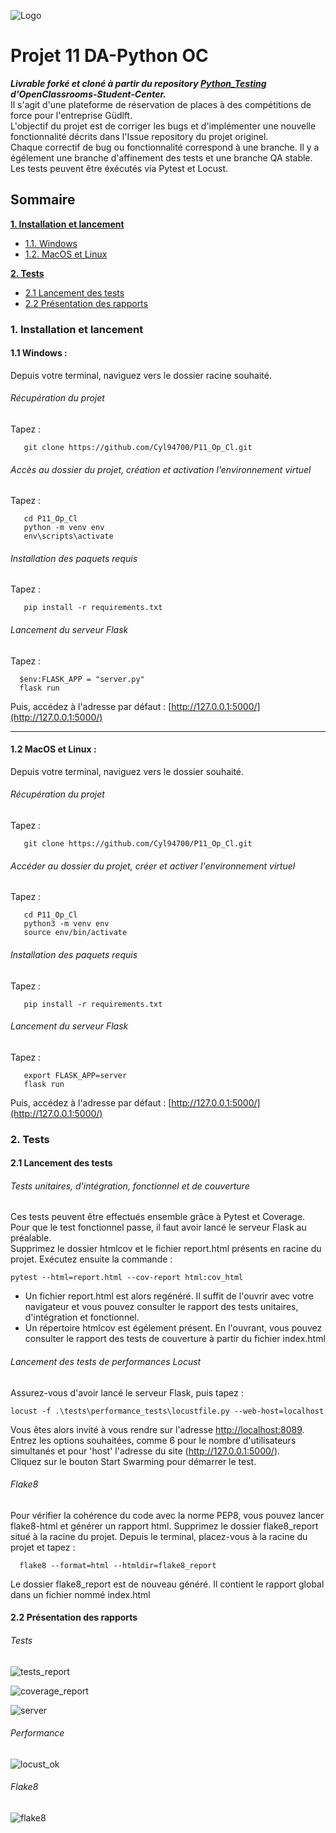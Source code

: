 ![Logo](images/logo.png)

# Projet 11 DA-Python OC
***Livrable forké et cloné à partir du repository [Python_Testing](https://github.com/OpenClassrooms-Student-Center/Python_Testing) d'OpenClassrooms-Student-Center.***  
Il s'agit d'une plateforme de réservation de places à des compétitions de force pour l'entreprise Güdlft.  
L'objectif du projet est de corriger les bugs et d'implémenter une nouvelle fonctionnalité décrits dans l'Issue repository du projet originel.  
Chaque correctif de bug ou fonctionnalité correspond à une branche. Il y a égélement une branche d'affinement des tests et une branche QA stable.
Les tests peuvent être éxécutés via Pytest et Locust.  
## Sommaire

**[1. Installation et lancement](#heading--1)**
  * [1.1. Windows](#heading--1-1)
  * [1.2. MacOS et Linux](#heading--1-2)

**[2. Tests](#heading--2)**
  * [2.1 Lancement des tests](#heading--2-1)
  * [2.2 Présentation des rapports](#heading--2-2)

       

<div id="heading--1"/>

### 1. Installation et lancement

<div id="heading--1-1"/>

#### 1.1 Windows :
   Depuis votre terminal, naviguez vers le dossier racine souhaité.

###### Récupération du projet
   Tapez :    

       git clone https://github.com/Cyl94700/P11_Op_Cl.git

###### Accès au dossier du projet, création et activation l'environnement virtuel
   Tapez :

       cd P11_Op_Cl
       python -m venv env 
       env\scripts\activate
    
###### Installation des paquets requis
   Tapez :

       pip install -r requirements.txt


###### Lancement du serveur Flask
   Tapez :

      $env:FLASK_APP = "server.py"
      flask run

Puis, accédez à l'adresse par défaut : [http://127.0.0.1:5000/](http://127.0.0.1:5000/)

<div id="heading--1-2"/>

---------

####  1.2 MacOS et Linux :
   Depuis votre terminal, naviguez vers le dossier souhaité.

###### Récupération du projet
   Tapez :

       git clone https://github.com/Cyl94700/P11_Op_Cl.git

###### Accéder au dossier du projet, créer et activer l'environnement virtuel
   Tapez :

       cd P11_Op_Cl
       python3 -m venv env 
       source env/bin/activate
    
###### Installation des paquets requis
   Tapez :

       pip install -r requirements.txt


###### Lancement du serveur Flask
   Tapez :

       export FLASK_APP=server
       flask run

Puis, accédez à l'adresse par défaut : [http://127.0.0.1:5000/](http://127.0.0.1:5000/)

<div id="heading--2"/>

### 2. Tests

<div id="heading--2-1"/>

#### 2.1 Lancement des tests

###### Tests unitaires, d'intégration, fonctionnel et de couverture  
Ces tests peuvent être effectués ensemble grâce à Pytest et Coverage. Pour que le test fonctionnel passe, il faut avoir lancé le serveur Flask au préalable.  
Supprimez le dossier htmlcov et le fichier report.html présents en racine du projet.
Exécutez ensuite la commande :

    pytest --html=report.html --cov-report html:cov_html  
- Un fichier report.html est alors regénéré. Il suffit de l'ouvrir avec votre navigateur et vous pouvez consulter le rapport des tests unitaires, d'intégration et fonctionnel.  
- Un répertoire htmlcov est égélement présent. En l'ouvrant, vous pouvez consulter le rapport des tests de couverture à partir du fichier index.html

###### Lancement des tests de performances Locust  
Assurez-vous d'avoir lancé le serveur Flask, puis tapez :
 
    locust -f .\tests\performance_tests\locustfile.py --web-host=localhost  

Vous êtes alors invité à vous rendre sur l'adresse [http://localhost:8089](http://localhost:8089). Entrez les options souhaitées, comme 6 pour le nombre d'utilisateurs simultanés et pour 'host' l'adresse du site (http://127.0.0.1:5000/).  
Cliquez sur le bouton Start Swarming pour démarrer le test.

###### Flake8
Pour vérifier la cohérence du code avec la norme PEP8, vous pouvez lancer flake8-html et générer un rapport html.
Supprimez le dossier flake8_report situé à la racine du projet.
Depuis le terminal, placez-vous à la racine du projet et tapez :
 

      flake8 --format=html --htmldir=flake8_report


Le dossier flake8_report est de nouveau généré. Il contient le rapport global dans un fichier nommé index.html

<div id="heading--2-2"/>

#### 2.2 Présentation des rapports

###### Tests  

![tests_report](images/tests_report.png)  

![coverage_report](images/coverage_report.png)  

![server](images/server.png)  

###### Performance  

![locust_ok](images/locust_ok.png)  

###### Flake8  

![flake8](images/flake8.png) 
